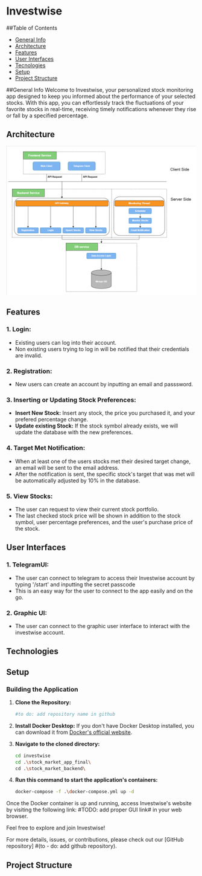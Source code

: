 # Investwise

##Table of Contents
* [General Info](#general-info)
* [Architecture](#architecture)
* [Features](#features)
* [User Interfaces](#user-interfaces)
* [Tecnologies](#technologies)
* [Setup](#setup)
* [Project Structure](#project-structure)

##General Info
Welcome to Investwise, your personalized stock monitoring app designed to keep you informed about the performance of your selected stocks. With this app, you can effortlessly track the fluctuations of your favorite stocks in real-time, receiving timely notifications whenever they rise or fall by a specified percentage. 

## Architecture
![alt text](docs/architecture.png)

## Features

### 1. Login:
- Existing users can log into their account. 
- Non existing users trying to log in will be notified that their credentials are invalid.

### 2. Registration:
- New users can create an account by inputting an email and passsword. 

### 3. Inserting or Updating Stock Preferences:
- **Insert New Stock:** Insert any stock, the price you purchased it, and your prefered percentage change.
- **Update existing Stock:** If the stock symbol already exists, we will update the database with the new preferences. 

### 4. Target Met Notification:
- When at least one of the users stocks met their desired target change, an email will be sent to the email address. 
- After the notification is sent, the specific stock's target that was met will be automatically adjusted by 10% in the database.

### 5. View Stocks:
- The user can request to view their current stock portfolio. 
- The last checked stock price will be shown in addition to the stock symbol, user percentage preferences, and the user's purchase price of the stock.

## User Interfaces

### 1. TelegramUI:
- The user can connect to telegram to access their Investwise account by typing '/start' and inputting the secret passcode
- This is an easy way for the user to connect to the app easily and on the go.

### 2. Graphic UI:
- The user can connect to the graphic user interface to interact with the investwise account. 

## Technologies

## Setup

### Building the Application

1. **Clone the Repository:**
   ```bash
   #to do: add repository name in github
   ```

2. **Install Docker Desktop:**
   If you don't have Docker Desktop installed, you can download it from [Docker's official website](https://www.docker.com/products/docker-desktop).

3. **Navigate to the cloned directory:**
    ```bash
    cd investwise
    cd .\stock_market_app_final\
    cd .\stock_market_backend\
   ```

4. **Run this command to start the application's containers:**
   ```bash
   docker-compose -f .\docker-compose.yml up -d
   ```
Once the Docker container is up and running, access Investwise's website by visiting the following link: #TODO: add proper GUI link# in your web browser.

Feel free to explore and join Investwise!

For more details, issues, or contributions, please check out our [GitHub repository]
#(to - do: add github repository).

## Project Structure
